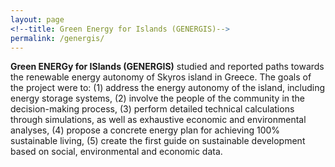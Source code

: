 ```yaml
---
layout: page
<!--title: Green Energy for Islands (GENERGIS)-->
permalink: /genergis/
---
```


**Green ENERGy for ISlands (GENERGIS)** studied and reported paths towards the renewable energy autonomy of Skyros island in Greece.
The goals of the project were to:
(1) address the energy autonomy of the island, including energy storage systems,
(2) involve the people of the community in the decision-making process,
(3) perform detailed technical calculations through simulations, as well as exhaustive economic and environmental analyses,
(4) propose a concrete energy plan for achieving 100% sustainable living,
(5) create the first guide on sustainable development based on social, environmental and economic data.
